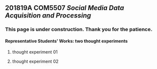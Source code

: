 ## 201819A COM5507 *Social Media Data Acquisition and Processing*

### This page is under construction. Thank you for the patience.

#### Representative Students' Works: two thought experiments

1. thought experiment 01


2. thought experiment 02
